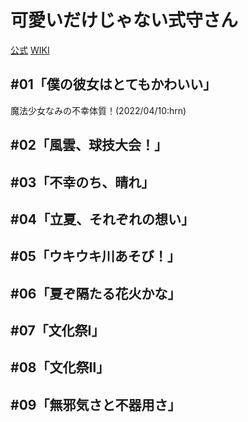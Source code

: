 # 可愛いだけじゃない式守さん

[公式](https://shikimori-anime.com/) 
[WIKI](https://ja.wikipedia.org/wiki/%E5%8F%AF%E6%84%9B%E3%81%84%E3%81%A0%E3%81%91%E3%81%98%E3%82%83%E3%81%AA%E3%81%84%E5%BC%8F%E5%AE%88%E3%81%95%E3%82%93) 

## #01「僕の彼女はとてもかわいい」

魔法少女なみの不幸体質！(2022/04/10:hrn)

## #02「風雲、球技大会！」

## #03「不幸のち、晴れ」

## #04「立夏、それぞれの想い」

## #05「ウキウキ川あそび！」

## #06「夏ぞ隔たる花火かな」

## #07「文化祭Ⅰ」

## #08「文化祭Ⅱ」

## #09「無邪気さと不器用さ」
